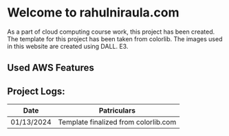 # Welcome to rahulniraula.com

As a part of cloud computing course work, this project has been created. The template for this project has been taken from colorlib. The images used in this website are created using DALL. E3.
## Used AWS Features


## Project Logs:
| Date | Patriculars |
|--|--|
| 01/13/2024 | Template finalized from colorlib.com |


